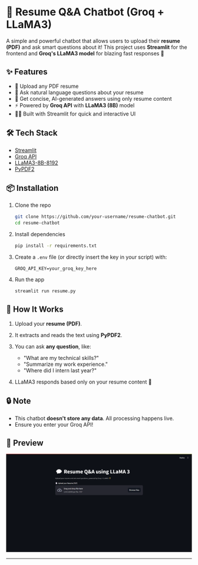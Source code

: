 
# 💬 Resume Q&A Chatbot (Groq + LLaMA3)

A simple and powerful chatbot that allows users to upload their **resume (PDF)** and ask smart questions about it! This project uses **Streamlit** for the frontend and **Groq's LLaMA3 model** for blazing fast responses 🚀

## ✨ Features

- 📄 Upload any PDF resume
- 🤖 Ask natural language questions about your resume
- 🧠 Get concise, AI-generated answers using only resume content
- ⚡ Powered by **Groq API** with **LLaMA3 (8B)** model
- 🧑‍💻 Built with Streamlit for quick and interactive UI

## 🛠 Tech Stack

- [Streamlit](https://streamlit.io/)
- [Groq API](https://console.groq.com/)
- [LLaMA3-8B-8192](https://huggingface.co/meta-llama/Meta-Llama-3-8B)
- [PyPDF2](https://pypi.org/project/PyPDF2/)

## 📦 Installation

1. Clone the repo
   ```bash
   git clone https://github.com/your-username/resume-chatbot.git
   cd resume-chatbot


2. Install dependencies

   ```bash
   pip install -r requirements.txt
   ```

3. Create a `.env` file (or directly insert the key in your script) with:

   ```
   GROQ_API_KEY=your_groq_key_here
   ```

4. Run the app

   ```bash
   streamlit run resume.py
   ```

## 📝 How It Works

1. Upload your **resume (PDF)**.
2. It extracts and reads the text using **PyPDF2**.
3. You can ask **any question**, like:

   * "What are my technical skills?"
   * "Summarize my work experience."
   * "Where did I intern last year?"
4. LLaMA3 responds based only on your resume content 🎯

## 🔒 Note

* This chatbot **doesn't store any data**. All processing happens live.
* Ensure you enter your Groq API!

## 📸 Preview

![App Screenshot](screenshot.png)

---
